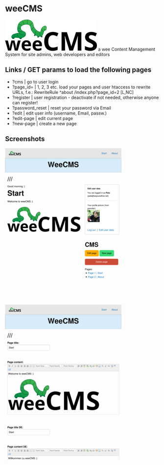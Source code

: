 # weeCMS
<img src="https://raw.githubusercontent.com/peteee/weeCMS/master/img/weeCMS-logo-S.png"/>
a wee Content Management System for site admins, web developers and editors

## Links / GET params to load the following pages
- ?cms | go to user login
- ?page_id= | 1, 2, 3 etc. load your pages and user htaccess to rewrite URLs, f.e.: RewriteRule ^about /index.php?page_id=2 [L,NC]
- ?register | user registration - deactivate if not needed, otherwise anyone can register!
- ?password_reset | reset your password via Email
- ?edit | edit user info (username, Email, passw.)
- ?edit-page | edit current page
- ?new-page | create a new page

## Screenshots

<img src="https://raw.githubusercontent.com/peteee/weeCMS/master/screenshots/Screen%20Shot%202021-04-21%20at%2010.53.36.png" width="380" alt="Screen shot 1"/>

<img src="https://raw.githubusercontent.com/peteee/weeCMS/master/screenshots/Screen%20Shot%202021-04-21%20at%2010.55.11.png" width="380" alt="Screen shot 1"/>
